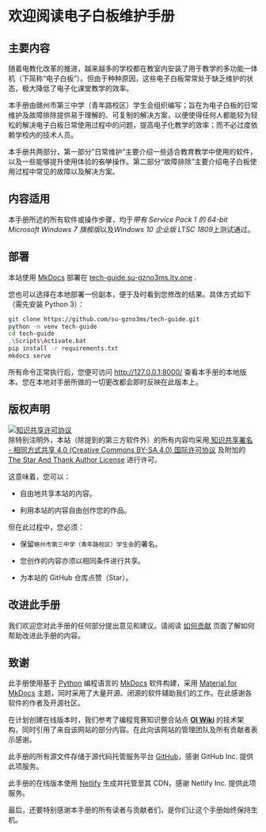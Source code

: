 # 欢迎阅读电子白板维护手册

## 主要内容
随着电教化改革的推进，越来越多的学校都在教室内安装了用于教学的多功能一体机（下简称“电子白板”）。但由于种种原因，这些电子白板常常处于缺乏维护的状态，极大降低了电子化课堂教学的效率。

本手册由赣州市第三中学（青年路校区）学生会组织编写；旨在为电子白板的日常维护及故障排除提供易于理解的、可复制的解决方案，以便使得任何人都能较为轻松的解决电子白板日常使用过程中的问题，提高电子化教学的效率；而不必过度依赖学校内的技术人员。

本手册共两部分，第一部分“日常维护”主要介绍一些适合教育教学中使用的软件，以及一些能够提升使用体验的~~玄学~~操作。第二部分“故障排除”主要介绍电子白板使用过程中常见的故障以及解决方案。

## 内容适用
本手册所述的所有软件或操作步骤，均于*带有 Service Pack 1 的 64-bit Microsoft Windows 7 旗舰版*以及*Windows 10 企业版 LTSC 1809*上测试通过。

## 部署
本站使用 [MkDocs](https://www.mkdocs.org/) 部署在 [tech-guide.su-gzno3ms.lty.one](https://tech-guide.su-gzno3ms.lty.one/) .

您也可以选择在本地部署一份副本，便于及时看到您修改的结果。具体方式如下（需先安装 Python 3）：

```bash
git clone https://github.com/su-gzno3ms/tech-guide.git
python -m venv tech-guide
cd tech-guide
.\Scripts\Activate.bat
pip install -r requirements.txt
mkdocs serve
```

所有命令正常执行后，您便可访问 <http://127.0.0.1:8000/> 查看本手册的本地版本。您在本地对手册所做的一切更改都会即时反映在此版本上。

## 版权声明
<a rel="license" href="https://creativecommons.org/licenses/by-sa/4.0/"><img alt="知识共享许可协议" style="border-width:0" src="https://i.creativecommons.org/l/by-sa/4.0/88x31.png" /></a><br />除特别注明外，本站（除提到的第三方软件外）的所有内容均采用<a rel="license" href="https://creativecommons.org/licenses/by-sa/4.0/deed.zh"> 知识共享署名 - 相同方式共享 4.0 (Creative Commons BY-SA 4.0) 国际许可协议</a> 及附加的 [The Star And Thank Author License](https://github.com/zTrix/sata-license) 进行许可。

这意味着，您可以：

- 自由地共享本站的内容。

- 利用本站的内容自由创作您的作品。

但在此过程中，您必须：

- 保留`赣州市第三中学（青年路校区）学生会`的署名。

- 您创作的内容亦须以相同条件进行共享。

- 为本站的 GitHub 仓库点赞（Star）。

## 改进此手册
我们欢迎您对此手册的任何部分提出意见和建议。请阅读 [如何贡献](https://tech-guide.su-gzno3ms.lty.one/how-to-contribute) 页面了解如何帮助改进此手册的内容。

## 致谢
此手册使用基于 [Python](https://www.python.org) 编程语言的 [MkDocs](https://www.mkdocs.org/) 软件构建，采用 [Material for MkDocs](https://squidfunk.github.io/mkdocs-material/) 主题，同时采用了大量开源、闭源的软件辅助我们的工作。在此感谢各软件的作者及开源社区。

在计划创建在线版本时，我们参考了编程竞赛知识整合站点 [**OI Wiki**](https://oi-wiki.org) 的技术架构，同时引用了来自该网站的部分内容。在此向该网站的管理团队及所有贡献者表示感谢。

此手册的所有源文件存储于源代码托管服务平台 [GitHub](https://github.com/)，感谢 GitHub Inc. 提供此项服务。

此手册的在线版本使用 [Netlify](https://www.netlify.com/) 生成并托管至其 CDN，感谢 Netlify Inc. 提供此项服务。

最后，还要特别感谢本手册的所有读者与贡献者们，是你们让这个手册始终保持生机。
